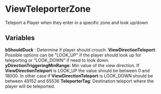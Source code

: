 # ViewTeleporterZone

Teleport a Player when they enter in a specific zone and look up/down 


## Variables ##

__bShouldDuck__ : Determine if player should crouch.
__ViewDirectionTeleport__: Possible options can be "LOOK_UP" if the player should look up for teleporting or "LOOK_DOWN" if need to look down.
__yDirectionTriggeringMinRange__: Min value of the view direction. If __ViewDirectionTeleport__ is LOOK_UP the value should be between 0 and 18000. In other case if __ViewDirectionTeleport__ is LOOK_DOWN should be between 49152 and 65536 
__TeleporterTag__: Destination teleport where the player will be teleported.

